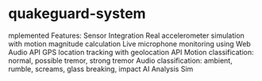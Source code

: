# quakeguard-system
mplemented Features: Sensor Integration  Real accelerometer simulation with motion magnitude calculation Live microphone monitoring using Web Audio API GPS location tracking with geolocation API Motion classification: normal, possible tremor, strong tremor Audio classification: ambient, rumble, screams, glass breaking, impact  AI Analysis Sim
